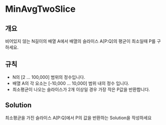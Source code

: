 MinAvgTwoSlice
===
## 개요
비어있지 않는 N길이의 배열 A에서 배열의 슬라이스 A[P:Q]의 평균이 최소일때 P를 구하세요.
## 규칙
+ N의 [2 ... 100,000] 범위의 정수입니다.
+ 배열 A의 각 요소는 [-10,000 ... 10,000] 범위 내의 정수 입니다.
+ 최소평균이 나오는 슬라이스가 2개 이상일 경우 가장 작은 P값을 반환합니다.
## Solution
최소평균을 가진 슬라이스 A[P:Q]에서 P의 값을 반환하는 Solution을 작성하세요